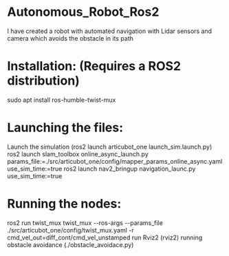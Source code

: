 # Autonomous_Robot_Ros2
I have created a robot with automated navigation with Lidar sensors and camera which avoids the obstacle in its path

# Installation: (Requires a ROS2 distribution)
sudo apt install ros-humble-twist-mux

# Launching the files:
Launch the simulation (ros2 launch articubot_one launch_sim.launch.py)
ros2 launch slam_toolbox online_async_launch.py params_file:=./src/articubot_one/config/mapper_params_online_async.yaml use_sim_time:=true
ros2 launch nav2_bringup navigation_launc.py use_sim_time:=true

# Running the nodes:
ros2 run twist_mux twist_mux --ros-args --params_file ./src/articubot_one/config/twist_mux.yaml -r cmd_vel_out=diff_cont/cmd_vel_unstamped
run Rviz2 (rviz2)
running obstacle avoidance (./obstacle_avoidace.py)
